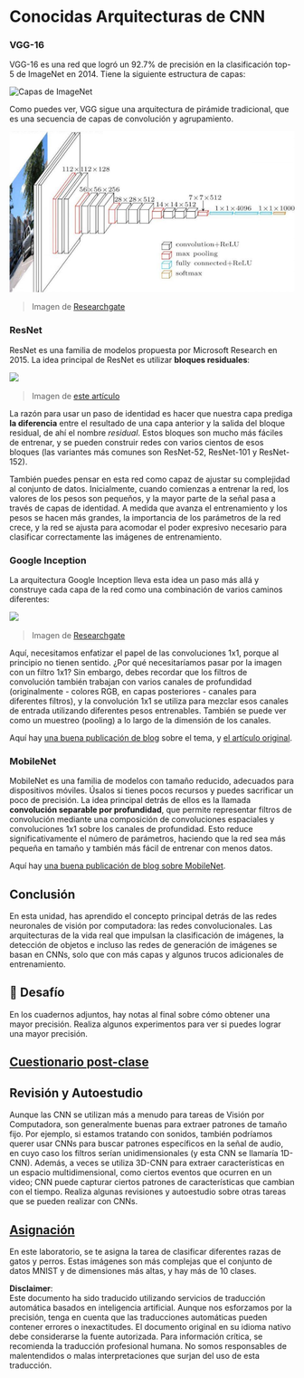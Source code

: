 # Conocidas Arquitecturas de CNN

### VGG-16

VGG-16 es una red que logró un 92.7% de precisión en la clasificación top-5 de ImageNet en 2014. Tiene la siguiente estructura de capas:

![Capas de ImageNet](../../../../../translated_images/vgg-16-arch1.d901a5583b3a51baeaab3e768567d921e5d54befa46e1e642616c5458c934028.it.jpg)

Como puedes ver, VGG sigue una arquitectura de pirámide tradicional, que es una secuencia de capas de convolución y agrupamiento.

![Pirámide de ImageNet](../../../../../translated_images/vgg-16-arch.64ff2137f50dd49fdaa786e3f3a975b3f22615efd13efb19c5d22f12e01451a1.it.jpg)

> Imagen de [Researchgate](https://www.researchgate.net/figure/Vgg16-model-structure-To-get-the-VGG-NIN-model-we-replace-the-2-nd-4-th-6-th-7-th_fig2_335194493)

### ResNet

ResNet es una familia de modelos propuesta por Microsoft Research en 2015. La idea principal de ResNet es utilizar **bloques residuales**:

<img src="images/resnet-block.png" width="300"/>

> Imagen de [este artículo](https://arxiv.org/pdf/1512.03385.pdf)

La razón para usar un paso de identidad es hacer que nuestra capa prediga **la diferencia** entre el resultado de una capa anterior y la salida del bloque residual, de ahí el nombre *residual*. Estos bloques son mucho más fáciles de entrenar, y se pueden construir redes con varios cientos de esos bloques (las variantes más comunes son ResNet-52, ResNet-101 y ResNet-152).

También puedes pensar en esta red como capaz de ajustar su complejidad al conjunto de datos. Inicialmente, cuando comienzas a entrenar la red, los valores de los pesos son pequeños, y la mayor parte de la señal pasa a través de capas de identidad. A medida que avanza el entrenamiento y los pesos se hacen más grandes, la importancia de los parámetros de la red crece, y la red se ajusta para acomodar el poder expresivo necesario para clasificar correctamente las imágenes de entrenamiento.

### Google Inception

La arquitectura Google Inception lleva esta idea un paso más allá y construye cada capa de la red como una combinación de varios caminos diferentes:

<img src="images/inception.png" width="400"/>

> Imagen de [Researchgate](https://www.researchgate.net/figure/Inception-module-with-dimension-reductions-left-and-schema-for-Inception-ResNet-v1_fig2_355547454)

Aquí, necesitamos enfatizar el papel de las convoluciones 1x1, porque al principio no tienen sentido. ¿Por qué necesitaríamos pasar por la imagen con un filtro 1x1? Sin embargo, debes recordar que los filtros de convolución también trabajan con varios canales de profundidad (originalmente - colores RGB, en capas posteriores - canales para diferentes filtros), y la convolución 1x1 se utiliza para mezclar esos canales de entrada utilizando diferentes pesos entrenables. También se puede ver como un muestreo (pooling) a lo largo de la dimensión de los canales.

Aquí hay [una buena publicación de blog](https://medium.com/analytics-vidhya/talented-mr-1x1-comprehensive-look-at-1x1-convolution-in-deep-learning-f6b355825578) sobre el tema, y [el artículo original](https://arxiv.org/pdf/1312.4400.pdf).

### MobileNet

MobileNet es una familia de modelos con tamaño reducido, adecuados para dispositivos móviles. Úsalos si tienes pocos recursos y puedes sacrificar un poco de precisión. La idea principal detrás de ellos es la llamada **convolución separable por profundidad**, que permite representar filtros de convolución mediante una composición de convoluciones espaciales y convoluciones 1x1 sobre los canales de profundidad. Esto reduce significativamente el número de parámetros, haciendo que la red sea más pequeña en tamaño y también más fácil de entrenar con menos datos.

Aquí hay [una buena publicación de blog sobre MobileNet](https://medium.com/analytics-vidhya/image-classification-with-mobilenet-cc6fbb2cd470).

## Conclusión

En esta unidad, has aprendido el concepto principal detrás de las redes neuronales de visión por computadora: las redes convolucionales. Las arquitecturas de la vida real que impulsan la clasificación de imágenes, la detección de objetos e incluso las redes de generación de imágenes se basan en CNNs, solo que con más capas y algunos trucos adicionales de entrenamiento.

## 🚀 Desafío

En los cuadernos adjuntos, hay notas al final sobre cómo obtener una mayor precisión. Realiza algunos experimentos para ver si puedes lograr una mayor precisión.

## [Cuestionario post-clase](https://red-field-0a6ddfd03.1.azurestaticapps.net/quiz/207)

## Revisión y Autoestudio

Aunque las CNN se utilizan más a menudo para tareas de Visión por Computadora, son generalmente buenas para extraer patrones de tamaño fijo. Por ejemplo, si estamos tratando con sonidos, también podríamos querer usar CNNs para buscar patrones específicos en la señal de audio, en cuyo caso los filtros serían unidimensionales (y esta CNN se llamaría 1D-CNN). Además, a veces se utiliza 3D-CNN para extraer características en un espacio multidimensional, como ciertos eventos que ocurren en un video; CNN puede capturar ciertos patrones de características que cambian con el tiempo. Realiza algunas revisiones y autoestudio sobre otras tareas que se pueden realizar con CNNs.

## [Asignación](lab/README.md)

En este laboratorio, se te asigna la tarea de clasificar diferentes razas de gatos y perros. Estas imágenes son más complejas que el conjunto de datos MNIST y de dimensiones más altas, y hay más de 10 clases.

**Disclaimer**:  
Este documento ha sido traducido utilizando servicios de traducción automática basados en inteligencia artificial. Aunque nos esforzamos por la precisión, tenga en cuenta que las traducciones automáticas pueden contener errores o inexactitudes. El documento original en su idioma nativo debe considerarse la fuente autorizada. Para información crítica, se recomienda la traducción profesional humana. No somos responsables de malentendidos o malas interpretaciones que surjan del uso de esta traducción.